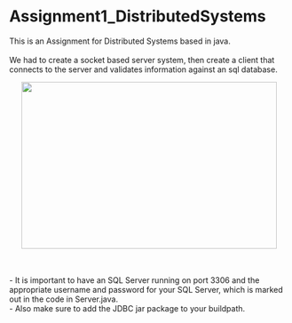 # Assignment1_DistributedSystems

This is an Assignment for Distributed Systems based in java.
<br/><br/>
We had to create a socket based server system, then create a client that connects to the server and validates information against
an sql database.
<p align="center">
  <img width="460" height="300" src="https://dataintegration.info/wp-content/uploads/2021/06/60586-developer-isometric-people-working-with-technology.gif">
</p>
<br/><br/>
- It is important to have an SQL Server running on port 3306 and the appropriate username and password for your SQL Server, which is marked out in the code
in Server.java.
<br/>
- Also make sure to add the JDBC jar package to your buildpath.
